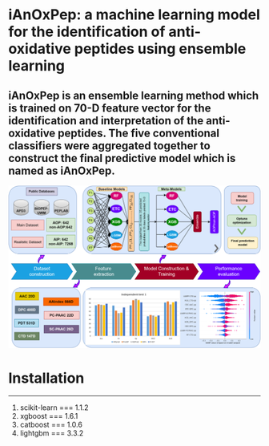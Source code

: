 # iAnOxPep: a machine learning model for the identification of anti-oxidative peptides using ensemble learning
## iAnOxPep is an ensemble learning method which is trained on 70-D feature vector for the identification and interpretation of the anti-oxidative peptides. The five conventional classifiers were aggregated together to construct the final predictive model which is named as iAnOxPep. 
<img src="Architecture_AOP_IF.png" alt="Alt text" title="iAnOxPep Meta-Model Architecture">

# Installation
------------------------------------------------------------------------
1. scikit-learn  === 1.1.2
2. xgboost === 1.6.1
3. catboost === 1.0.6
4. lightgbm === 3.3.2
